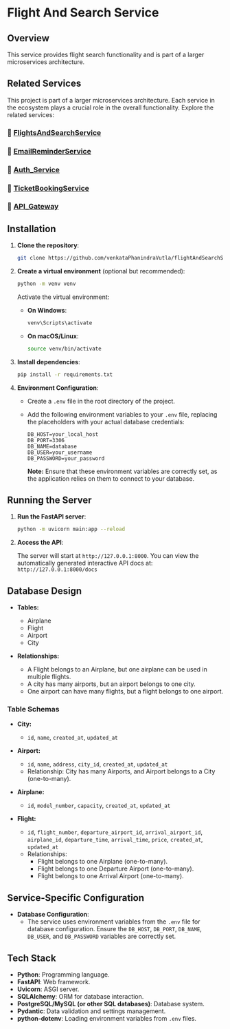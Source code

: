 # Flight And Search Service

## Overview

This service provides flight search functionality and is part of a larger microservices architecture.

## Related Services

This project is part of a larger microservices architecture. Each service in the ecosystem plays a crucial role in the overall functionality. Explore the related services:

### 🔗 [FlightsAndSearchService](https://github.com/venkataPhanindraVutla/flightAndSearchService)
### 🔗 [EmailReminderService](https://github.com/venkataPhanindraVutla/EmailReminderService)
### 🔗 [Auth_Service](https://github.com/venkataPhanindraVutla/Auth_Service)
### 🔗 [TicketBookingService](https://github.com/venkataPhanindraVutla/TicketBookingService)
### 🔗 [API_Gateway](https://github.com/venkataPhanindraVutla/API_Gateway)

## Installation

1. **Clone the repository**:

    ```bash
    git clone https://github.com/venkataPhanindraVutla/flightAndSearchService
    ```

2. **Create a virtual environment** (optional but recommended):

    ```bash
    python -m venv venv
    ```

   Activate the virtual environment:

   - **On Windows**:

     ```bash
     venv\Scripts\activate
     ```

   - **On macOS/Linux**:

     ```bash
     source venv/bin/activate
     ```

3. **Install dependencies**:

    ```bash
    pip install -r requirements.txt
    ```

4. **Environment Configuration**:

    - Create a `.env` file in the root directory of the project.
    - Add the following environment variables to your `.env` file, replacing the placeholders with your actual database credentials:

      ```plaintext
      DB_HOST=your_local_host
      DB_PORT=3306
      DB_NAME=database
      DB_USER=your_username
      DB_PASSWORD=your_password
      ```

      **Note:** Ensure that these environment variables are correctly set, as the application relies on them to connect to your database.

## Running the Server

1. **Run the FastAPI server**:

    ```bash
    python -m uvicorn main:app --reload
    ```

2. **Access the API**:

   The server will start at `http://127.0.0.1:8000`. You can view the automatically generated interactive API docs at: `http://127.0.0.1:8000/docs`

## Database Design

- **Tables:**
    - Airplane
    - Flight
    - Airport
    - City

- **Relationships:**
    - A Flight belongs to an Airplane, but one airplane can be used in multiple flights.
    - A city has many airports, but an airport belongs to one city.
    - One airport can have many flights, but a flight belongs to one airport.

### Table Schemas

- **City:**
    - `id`, `name`, `created_at`, `updated_at`

- **Airport:**
    - `id`, `name`, `address`, `city_id`, `created_at`, `updated_at`
    - Relationship: City has many Airports, and Airport belongs to a City (one-to-many).

- **Airplane:**
    - `id`, `model_number`, `capacity`, `created_at`, `updated_at`

- **Flight:**
    - `id`, `flight_number`, `departure_airport_id`, `arrival_airport_id`, `airplane_id`, `departure_time`, `arrival_time`, `price`, `created_at`, `updated_at`
    - Relationships:
        - Flight belongs to one Airplane (one-to-many).
        - Flight belongs to one Departure Airport (one-to-many).
        - Flight belongs to one Arrival Airport (one-to-many).

## Service-Specific Configuration

- **Database Configuration**:
    - The service uses environment variables from the `.env` file for database configuration. Ensure the `DB_HOST`, `DB_PORT`, `DB_NAME`, `DB_USER`, and `DB_PASSWORD` variables are correctly set.

## Tech Stack

- **Python**: Programming language.
- **FastAPI**: Web framework.
- **Uvicorn**: ASGI server.
- **SQLAlchemy**: ORM for database interaction.
- **PostgreSQL/MySQL (or other SQL databases)**: Database system.
- **Pydantic**: Data validation and settings management.
- **python-dotenv**: Loading environment variables from `.env` files.